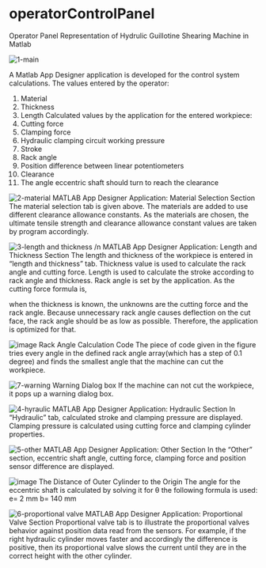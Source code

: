 # operatorControlPanel
Operator Panel Representation of Hydrulic Guillotine Shearing Machine in Matlab
 
 ![1-main](https://user-images.githubusercontent.com/53571773/124385887-64fcb480-dce0-11eb-9a74-a0d5287b6faf.JPG)
 
        
A Matlab App Designer application is developed for the control system calculations. 
The values entered by the operator:
1.	Material
2.	Thickness
3.	Length
Calculated values by the application for the entered workpiece:
1.	Cutting force
2.	Clamping force
3.	Hydraulic clamping circuit working pressure
4.	Stroke
5.	Rack angle
6.	Position difference between linear potentiometers
7.	Clearance
8.	The angle eccentric shaft should turn to reach the clearance


![2-material](https://user-images.githubusercontent.com/53571773/124385897-70e87680-dce0-11eb-9c41-aae013021920.JPG)
        MATLAB App Designer Application: Material Selection Section
     The material selection tab is given above. The materials are added to use different clearance allowance constants. As the materials are chosen, the ultimate tensile strength and clearance allowance constant values are taken by program accordingly.
     
 ![3-length and thickness](https://user-images.githubusercontent.com/53571773/124385913-8198ec80-dce0-11eb-8559-60f3105016a1.JPG)
       /n  MATLAB App Designer Application: Length and Thickness Section
The length and thickness of the workpiece is entered in “length and thickness” tab. Thickness value is used to calculate the rack angle and cutting force. Length is used to calculate the stroke according to rack angle and thickness.
Rack angle is set by the application. As the cutting force formula is,
 
when the thickness is known, the unknowns are the cutting force and the rack angle. Because unnecessary rack angle causes deflection on the cut face, the rack angle should be as low as possible. Therefore, the application is optimized for that. 

![image](https://user-images.githubusercontent.com/53571773/124385941-94132600-dce0-11eb-89b9-0ffb33d5764c.png)
        Rack Angle Calculation Code
The piece of code given in the figure tries every angle in the defined rack angle array(which has a step of 0.1 degree) and finds the smallest angle that the machine can cut the workpiece. 

![7-warning](https://user-images.githubusercontent.com/53571773/124385992-c755b500-dce0-11eb-97c9-0fe495d0d1cc.JPG)
        Warning Dialog box
If the machine can not cut the workpiece, it pops up a warning dialog box.

![4-hyraulic](https://user-images.githubusercontent.com/53571773/124386004-d9375800-dce0-11eb-967f-74e1290298b1.JPG)
        MATLAB App Designer Application: Hydraulic Section
In “Hydraulic” tab, calculated stroke and clamping pressure are displayed. Clamping pressure is calculated using cutting force and clamping cylinder properties. 

![5-other](https://user-images.githubusercontent.com/53571773/124386016-e48a8380-dce0-11eb-9e13-65d09b58bda9.JPG)
        MATLAB App Designer Application: Other Section
In the “Other” section, eccentric shaft angle, cutting force, clamping force and position sensor difference are displayed. 

![image](https://user-images.githubusercontent.com/53571773/124386047-02f07f00-dce1-11eb-843d-1a524b6841a2.png)
        The Distance of Outer Cylinder to the Origin
The angle for the eccentric shaft is calculated by solving it for θ the following formula is used:
 e= 2 mm
b= 140 mm
 
![6-proportional valve](https://user-images.githubusercontent.com/53571773/124386025-ef451880-dce0-11eb-8d68-6a44fb5466d9.JPG)
        MATLAB App Designer Application: Proportional Valve Section
Proportional valve tab is to illustrate the proportional valves behavior against position data read from the sensors. For example, if the right hydraulic cylinder moves faster and accordingly the difference is positive, then its proportional valve slows the current until they are in the correct height with the other cylinder.
